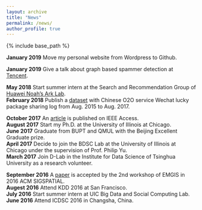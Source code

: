 ```yaml
---
layout: archive
title: "News"
permalink: /news/
author_profile: true
---
```


{% include base_path %}

**January 2019** Move my personal website from Wordpress to Github.

**January 2019** Give a talk about graph based spammer detection at [Tencent](https://beacon.qq.com).

**May 2018** Start summer intern at the Search and Recommendation Group of [Huawei Noah’s Ark Lab](http://www.noahlab.com.hk/#/home).  
**February 2018** Publish a [dataset](http://ytongdou.com/files/WechatLog.zip) with Chinese O2O service Wechat lucky package sharing log from Aug. 2015 to Aug. 2017.

**October 2017** An [article](http://ytongdou.com/files/A%20Novel%20Centrality%20Cascading%20Based%20Edge%20Parameter%20Evaluation%20Method%20for%20Robust%20Influence%20Maximization.pdf) is published on IEEE Access.  
**August 2017** Start my Ph.D. at the University of Illinois at Chicago.  
**June 2017** Graduate from BUPT and QMUL with the Beijing Excellent Graduate prize.  
**April 2017** Decide to join the BDSC Lab at the University of Illinois at Chicago under the supervision of Prof. Philip Yu.  
**March 2017** Join D-Lab in the Institute for Data Science of Tsinghua University as a research volunteer.

**September 2016** A [paper](http://ytongdou.com/files/CPS%20model%20based%20online%20opinion%20governance%20modeling%20and%20evaluation%20of%20emergency%20accidents.pdf) is accepted by the 2nd workshop of EMGIS in 2016 ACM SIGSPATIAL.  
**Augest 2016** Attend KDD 2016 at San Francisco.  
**July 2016** Start summer intern at UIC Big Data and Social Computing Lab.  
**June 2016** Attend ICDSC 2016 in Changsha, China.